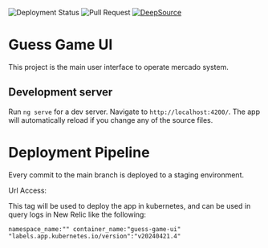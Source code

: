 ![Deployment Status](https://github.com/giovannicandido/guess-game-ui/actions/workflows/deploy-staging.yml/badge.svg?branch=main)
![Pull Request](https://github.com/giovannicandido/guess-game-ui/actions/workflows/pr.yml/badge.svg)
[![DeepSource](https://deepsource.io/gh/giovannicandido/guess-game-ui.svg/?label=active+issues&show_trend=true&token=VPKuFqZgaTj_Z50Lj9-nrl42)](https://deepsource.io/gh/giovannicandido/guess-game-ui/?ref=repository-badge)
# Guess Game UI

This project is the main user interface to operate mercado system.

## Development server

Run `ng serve` for a dev server. Navigate to `http://localhost:4200/`. The app will automatically reload if you change any of the source files.

# Deployment Pipeline

Every commit to the main branch is deployed to a staging environment.

Url Access: 

This tag will be used to deploy the app in kubernetes, and can be used in query logs in New Relic like the following:

```text
namespace_name:"" container_name:"guess-game-ui" "labels.app.kubernetes.io/version":"v20240421.4"
```
